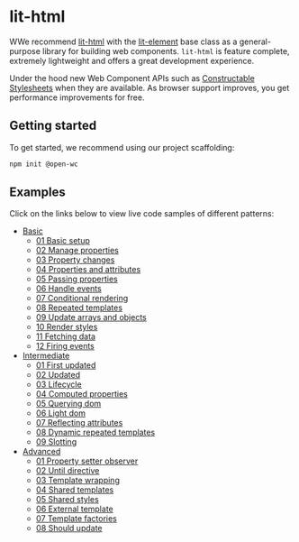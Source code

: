 # lit-html

WWe recommend [lit-html](https://www.npmjs.com/package/lit-html) with the [lit-element](https://www.npmjs.com/package/lit-element) base class as a general-purpose library for building web components. `lit-html` is feature complete, extremely lightweight and offers a great development experience.

Under the hood new Web Component APIs such as [Constructable Stylesheets](https://developers.google.com/web/updates/2019/02/constructable-stylesheets) when they are available. As browser support improves, you get performance improvements for free.

## Getting started
To get started, we recommend using our project scaffolding:
```bash
npm init @open-wc
```

## Examples
Click on the links below to view live code samples of different patterns:

* [Basic](https://open-wc-lit-demos.stackblitz.io/basic)
	- [01 Basic setup](https://stackblitz.com/edit/open-wc-lit-demos?file=01-basic%2F01-basic-setup.js)
	- [02 Manage properties](https://stackblitz.com/edit/open-wc-lit-demos?file=01-basic%2F02-manage-properties.js)
	- [03 Property changes](https://stackblitz.com/edit/open-wc-lit-demos?file=01-basic%2F03-property-changes.js)
	- [04 Properties and attributes](https://stackblitz.com/edit/open-wc-lit-demos?file=01-basic%2F04-properties-and-attributes.js)
	- [05 Passing properties](https://stackblitz.com/edit/open-wc-lit-demos?file=01-basic%2F05-passing-properties.js)
	- [06 Handle events](https://stackblitz.com/edit/open-wc-lit-demos?file=01-basic%2F06-handle-events.js)
	- [07 Conditional rendering](https://stackblitz.com/edit/open-wc-lit-demos?file=01-basic%2F07-conditional-rendering.js)
	- [08 Repeated templates](https://stackblitz.com/edit/open-wc-lit-demos?file=01-basic%2F08-repeated-templates.js)
	- [09 Update arrays and objects](https://stackblitz.com/edit/open-wc-lit-demos?file=01-basic%2F09-update-arrays-and-objects.js)
	- [10 Render styles](https://stackblitz.com/edit/open-wc-lit-demos?file=01-basic%2F10-render-styles.js)
	- [11 Fetching data](https://stackblitz.com/edit/open-wc-lit-demos?file=01-basic%2F11-fetching-data.js)
	- [12 Firing events](https://stackblitz.com/edit/open-wc-lit-demos?file=01-basic%2F12-firing-events.js)
* [Intermediate](https://open-wc-lit-demos.stackblitz.io/intermediate)
	- [01 First updated](https://stackblitz.com/edit/open-wc-lit-demos?file=01-intermediate%2F01-first-updated.js)
	- [02 Updated](https://stackblitz.com/edit/open-wc-lit-demos?file=02-intermediate%2F02-updated.js)
	- [03 Lifecycle](https://stackblitz.com/edit/open-wc-lit-demos?file=02-intermediate%2F03-lifecycle.js)
	- [04 Computed properties](https://stackblitz.com/edit/open-wc-lit-demos?file=02-intermediate%2F04-computed-properties.js)
	- [05 Querying dom](https://stackblitz.com/edit/open-wc-lit-demos?file=02-intermediate%2F05-querying-dom.js)
	- [06 Light dom](https://stackblitz.com/edit/open-wc-lit-demos?file=02-intermediate%2F06-light-dom.js)
	- [07 Reflecting attributes](https://stackblitz.com/edit/open-wc-lit-demos?file=02-intermediate%2F07-reflecting-attributes.js)
	- [08 Dynamic repeated templates](https://stackblitz.com/edit/open-wc-lit-demos?file=02-intermediate%2F08-dynamic-repeated-templates.js)
	- [09 Slotting](https://stackblitz.com/edit/open-wc-lit-demos?file=02-intermediate%2F09-slotting.js)
* [Advanced](https://open-wc-lit-demos.stackblitz.io/advanced)
	- [01 Property setter observer](https://stackblitz.com/edit/open-wc-lit-demos?file=03-advanced%2F01-property-setter-observer.js)
	- [02 Until directive](https://stackblitz.com/edit/open-wc-lit-demos?file=03-advanced%2F02-until-directive.js)
	- [03 Template wrapping](https://stackblitz.com/edit/open-wc-lit-demos?file=03-advanced%2F03-template-wrapping.js)
	- [04 Shared templates](https://stackblitz.com/edit/open-wc-lit-demos?file=03-advanced%2F04-shared-templates.js)
	- [05 Shared styles](https://stackblitz.com/edit/open-wc-lit-demos?file=03-advanced%2F05-shared-styles.js)
	- [06 External template](https://stackblitz.com/edit/open-wc-lit-demos?file=03-advanced%2F06-external-template.js)
	- [07 Template factories](https://stackblitz.com/edit/open-wc-lit-demos?file=03-advanced%2F07-template-factories.js)
	- [08 Should update](https://stackblitz.com/edit/open-wc-lit-demos?file=03-advanced%2F08-should-update.js)

